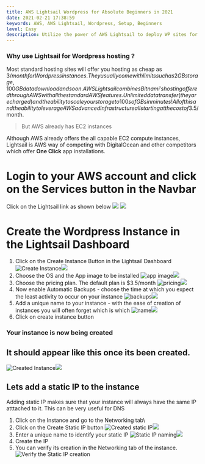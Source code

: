 ```yaml
---
title: AWS Lightsail Wordpress for Absolute Beginners in 2021
date: 2021-02-21 17:38:59
keywords: AWS, AWS Lightsail, Wordpress, Setup, Beginners
level: Easy
description: Utilize the power of AWS Lightsail to deploy WP sites for less than $3.5/month!!
---
```


### Why use Lightsail for Wordpress hosting ?
Most standard hosting sites will offer you hosting as cheap as 3$/month for Wordpress instances. They usually come with limits such as 2GB storage, 100GB data download and so on.
AWS Lightsail combines Bitnami's hosting offered through AWS with all the standard AWS features. Unlimited data transfer (they are charged) and the ability to scale your storage to 100s of GBs in minutes! All of this and the ability to leverage AWS advanced infrastructure all starting at the cost of 3.5$/month.
> But AWS already has EC2 instances

Although AWS already offers the all capable EC2 compute instances, Lightsail is AWS way of competing with DigitalOcean and other competitors which offer **One Click** app installations.

# Login to your AWS account and click on the Services button in the Navbar
Click on the Lightsail link as shown below
    <img class="cssbox_thumb" tabindex=1 src="https://res.cloudinary.com/poorna/image/upload/c_scale,w_900/v1613910024/my-blog/Screenshot_2021-02-21_17-48-37.png" /><span class="cssbox_full">
        <img src="https://res.cloudinary.com/poorna/image/upload/v1613910024/my-blog/Screenshot_2021-02-21_17-48-37.png" />
    </span>


# Create the Wordpress Instance in the Lightsail Dashboard
1. Click on the Create Instance Button in the Lightsail Dashboard
    <img alt="Create Instance" class="cssbox_thumb" tabindex=1 src="https://res.cloudinary.com/poorna/image/upload/c_scale,w_900/v1613912560/my-blog/Screenshot_2021-02-21_Lightsail.png" /><span class="cssbox_full"><img src="https://res.cloudinary.com/poorna/image/upload/v1613912560/my-blog/Screenshot_2021-02-21_Lightsail.png" />
    </span>
2. Choose the OS and the App image to be installed
    <img alt="app image" class="cssbox_thumb" tabindex=1 src="https://res.cloudinary.com/poorna/image/upload/v1613912762/my-blog/Screenshot_2021-02-21_Create_an_instance_Lightsail.png" /><span class="cssbox_full"><img src="https://res.cloudinary.com/poorna/image/upload/v1613912762/my-blog/Screenshot_2021-02-21_Create_an_instance_Lightsail.png" />
    </span>
3. Choose the pricing plan. The default plan is $3.5/month
    <img alt="pricing" class="cssbox_thumb" tabindex=1 src="https://res.cloudinary.com/poorna/image/upload/v1613912919/my-blog/Screenshot_2021-02-21_Create_an_instance_Lightsail_1.png" /><span class="cssbox_full"><img src="https://res.cloudinary.com/poorna/image/upload/v1613912919/my-blog/Screenshot_2021-02-21_Create_an_instance_Lightsail_1.png" />
    </span>
4. Now enable Automatic Backups - choose the time at which you expect the least activity to occur on your instance
    <img alt="backups" class="cssbox_thumb" tabindex=1 src="https://res.cloudinary.com/poorna/image/upload/v1613913010/my-blog/Screenshot_2021-02-21_Create_an_instance_Lightsail_2.png" /><span class="cssbox_full"><img src="https://res.cloudinary.com/poorna/image/upload/v1613913010/my-blog/Screenshot_2021-02-21_Create_an_instance_Lightsail_2.png" />
    </span>
5. Add a unique name to your instance - with the ease of creation of instances you will often forget which is which
    <img alt="name" class="cssbox_thumb" tabindex=1 src="https://res.cloudinary.com/poorna/image/upload/v1613913200/my-blog/Screenshot_2021-02-21_Create_an_instance_Lightsail_3.png" /><span class="cssbox_full"><img src="https://res.cloudinary.com/poorna/image/upload/v1613913200/my-blog/Screenshot_2021-02-21_Create_an_instance_Lightsail_3.png" />
    </span>
6. Click on create instance button


### Your instance is now being created

## It should appear like this once its been created.
 <img alt="Created Instance" class="cssbox_thumb" tabindex=1 src="https://res.cloudinary.com/poorna/image/upload/v1613913444/my-blog/Screenshot_2021-02-21_Lightsail_1.png" /><span class="cssbox_full"><img src="https://res.cloudinary.com/poorna/image/upload/v1613913444/my-blog/Screenshot_2021-02-21_Lightsail_1.png" />

## Lets add a static IP to the instance
Adding static IP makes sure that your instance will always have the same IP atttached to it. This can be very useful for DNS
1.  Click on the Instance and go to the Networking tab\
2. Click on the Create Static IP button
    <img alt="Created static IP" class="cssbox_thumb" tabindex=1 src="https://res.cloudinary.com/poorna/image/upload/v1613913715/my-blog/Screenshot_2021-02-21_Demo-wp-instance_Networking_Lightsail.png" /><span class="cssbox_full"><img src="https://res.cloudinary.com/poorna/image/upload/v1613913715/my-blog/Screenshot_2021-02-21_Demo-wp-instance_Networking_Lightsail.png" />
3. Enter a unique name to identify your static IP
    <img alt="Static IP naming" class="cssbox_thumb" tabindex=1 src="https://res.cloudinary.com/poorna/image/upload/v1613914108/my-blog/Screenshot_2021-02-21_Create_a_static_IP_address_Lightsail.png" /><span class="cssbox_full"><img src="https://res.cloudinary.com/poorna/image/upload/v1613914108/my-blog/Screenshot_2021-02-21_Create_a_static_IP_address_Lightsail.png" />
4. Create the IP
5. You can verify its creation in the Networking tab of the instance.
    ![Verify the Static IP creation](https://res.cloudinary.com/poorna/image/upload/v1613914212/my-blog/Screenshot_2021-02-21_Demo-wp-instance_Networking_Lightsail_1.png)

